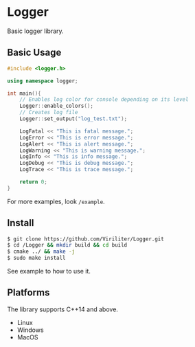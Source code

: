 # Logger
Basic logger library.

## Basic Usage
```c++
#include <logger.h>

using namespace logger;

int main(){
    // Enables log color for console depending on its level
    Logger::enable_colors();
    // Creates log file
    Logger::set_output("log_test.txt");

    LogFatal << "This is fatal message.";
    LogError << "This is error message.";
    LogAlert << "This is alert message.";
    LogWarning << "This is warning message.";
    LogInfo << "This is info message.";
    LogDebug << "This is debug message.";
    LogTrace << "This is trace message.";

    return 0;
}
```
For more examples, look ```/example```.

## Install

```bash
$ git clone https://github.com/Viriliter/Logger.git
$ cd /Logger && mkdir build && cd build
$ cmake ../ && make -j
$ sudo make install
```
See example to how to use it.

## Platforms
The library supports C++14 and above.
* Linux
* Windows
* MacOS
